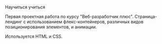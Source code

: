 Научиться учиться

Первая проектная работа по курсу "Веб-разработчик плюс". Страница-лендинг с использованием флекс-контейнеров, различных видов позиционирования элементов, и анимации.

Используется HTML и CSS.
